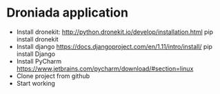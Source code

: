 # Droniada application

* Install dronekit: <http://python.dronekit.io/develop/installation.html> pip install dronekit
* Install django <https://docs.djangoproject.com/en/1.11/intro/install/> pip install Django
* Install PyCharm <https://www.jetbrains.com/pycharm/download/#section=linux>
* Clone project from github
* Start working
